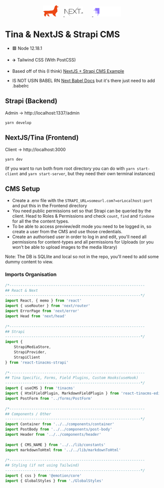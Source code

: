 <p align="center">
  <a href="https://tinacms.org">
    <img style="padding-right: 16px;"  src="./static/tina.svg" width="50" height="36">
  </a>
  <a href="https://nextjs.org/">
    <img style="padding-right: 30px;" src="./static/nextjs.svg" width="60" height="32">
  </a>
    <a href="https://strapi.io/">
    <img src="./static/strapi.svg" width="90" height="32">
  </a>
</p>

# Tina & NextJS & Strapi CMS

- 🟩 Node 12.18.1

- ✈️ Tailwind CSS (With PostCSS) 

- Based off of this (I think) [NextJS + Strapi CMS Example](https://github.com/vercel/next.js/tree/canary/examples/cms-strapi)

- IS NOT USIN BABEL RN [Next Babel Docs](https://nextjs.org/docs/advanced-features/customizing-babel-config) but it's there just need to add .babelrc

## Strapi (Backend)

Admin -> http://localhost:1337/admin

`yarn develop`

## NextJS/Tina (Frontend)

Client -> http://localhost:3000

`yarn dev`

(If you want to run both from root directory you can do with `yarn start-client` and `yarn start-server`, but they need their own terminal instances)

## CMS Setup

- Create a .env file with the `STRAPI_URL=someurl.com?=orLocalhost:port` and put this in the Frontend directory
- You need public permissions set so that Strapi can be queried by the client. Head to Roles & Permissions and check `count`, `find` and `findone` for all the the content types. 
- To be able to access preview/edit mode you need to be logged in, so create a user from the CMS and use those credentials.
- Create an authorised user in order to log in and edit, you'll need all permissions for content-types and all permissions for Uploads (or you won't be able to upload images to the media library)

Note: The DB is SQLlite and local so not in the repo, you'll need to add some dummy content to view. 

### Imports Organisation

```javascript
/*--------------------------------------------------------------
## React & Next
--------------------------------------------------------------*/
import React, { memo } from 'react'
import { useRouter } from 'next/router'
import ErrorPage from 'next/error'
import Head from 'next/head'

/*--------------------------------------------------------------
## Strapi
--------------------------------------------------------------*/
import {
    StrapiMediaStore,
    StrapiProvider,
    StrapiClient
} from 'react-tinacms-strapi'

/*--------------------------------------------------------------
## Tina Specific, Forms, Field Plugins, Custom Hooks(useHook)
--------------------------------------------------------------*/
import { useCMS } from 'tinacms'
import { HtmlFieldPlugin, MarkdownFieldPlugin } from 'react-tinacms-editor'
import PostForm from '../forms/PostForm'

/*--------------------------------------------------------------
## Components / Other
--------------------------------------------------------------*/
import Container from '../../components/container'
import PostBody from '../../components/post-body'
import Header from '../../components/header'

import { CMS_NAME } from '../../lib/constants'
import markdownToHtml from '../../lib/markdownToHtml'

/*--------------------------------------------------------------
## Styling (if not using Tailwind)
--------------------------------------------------------------*/
import { css } from '@emotion/core'
import { GlobalStyles } from './GlobalStyles'


```
